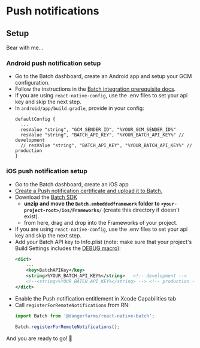 # Push notifications

## Setup

Bear with me...

### Android push notification setup

- Go to the Batch dashboard, create an Android app and setup your GCM configuration.
- Follow the instructions in the [Batch integration prerequisite docs](https://batch.com/doc/android/prerequisites.html).
- If you are using `react-native-config`, use the .env files to set your api key and skip the next step.
- In `android/app/build.gradle`, provide in your config:
    ```
    defaultConfig {
      ...
      resValue "string", "GCM_SENDER_ID", "%YOUR_GCM_SENDER_ID%"
      resValue "string", "BATCH_API_KEY", "%YOUR_BATCH_API_KEY%" // development
      // resValue "string", "BATCH_API_KEY", "%YOUR_BATCH_API_KEY%" // production
    }
    ```
  
### iOS push notification setup

- Go to the Batch dashboard, create an iOS app
- [Create a Push notification certificate and upload it to Batch.](https://batch.com/doc/ios/prerequisites.html) 
- Download the [Batch SDK](https://batch.com/download#/iOS)
  - **unzip and move the `Batch.embeddedframework` folder to `<your-project-root>/ios/Frameworks/`** (create this directory if doesn't exist).
  - from here, drag and drop into the Frameworks of your project.
- If you are using `react-native-config`, use the .env files to set your api key and skip the next step.
- Add your Batch API key to Info.plist (note: make sure that your project's Build Settings includes the [DEBUG macro](https://stackoverflow.com/questions/9063100/xcode-ios-how-to-determine-whether-code-is-running-in-debug-release-build)):
    ```xml
    <dict>
        ...
        <key>BatchAPIKey</key>  
        <string>%YOUR_BATCH_API_KEY%</string>   <!-- development -->
        <!--<string>%YOUR_BATCH_API_KEY%</string> --> <!-- production -->
    </dict>
    ```
- Enable the Push notification entitlement in Xcode Capabilities tab
- Call `registerForRemoteNotifications` from RN:
    ```js
    import Batch from '@dangerfarms/react-native-batch';
    
    Batch.registerForRemoteNotifications();
    ```

And you are ready to go!
:doughnut:
